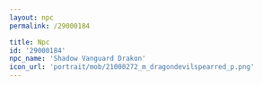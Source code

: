 ```yaml
---
layout: npc
permalink: /29000184

title: Npc
id: '29000184'
npc_name: 'Shadow Vanguard Drakon'
icon_url: 'portrait/mob/21000272_m_dragondevilspearred_p.png'
---
```

